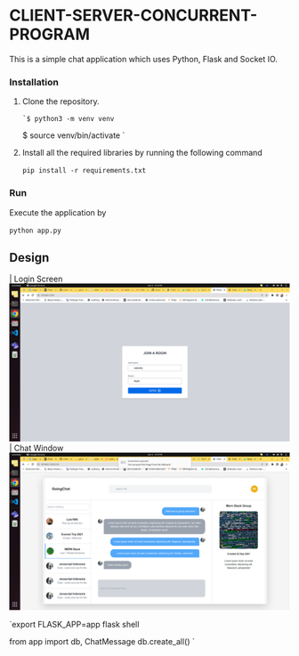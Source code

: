 # CLIENT-SERVER-CONCURRENT-PROGRAM

This is a simple chat application which uses Python, Flask and Socket IO.

### Installation

1.  Clone the repository.

        `$ python3 -m venv venv

    $ source venv/bin/activate
    `

2.  Install all the required libraries by running the following command

    `pip install -r requirements.txt`

### Run

Execute the application by

`python app.py
`

## Design

| Login Screen![enter image description here](./designs/Screenshot%20from%202023-04-06%2015-52-35.png) | Chat Window![enter image description here](./designs/Screenshot%20from%202023-04-06%2015-52-42.png)

`export FLASK_APP=app
flask shell

from app import db, ChatMessage
db.create_all()
`
